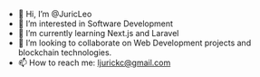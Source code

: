 - 👋 Hi, I’m @JuricLeo
- 👀 I’m interested in Software Development
- 🌱 I’m currently learning Next.js and Laravel
- 💞️ I’m looking to collaborate on Web Development projects and blockchain technologies.
- 📫 How to reach me: ljurickc@gmail.com

<!---
JuricLeo/JuricLeo is a ✨ special ✨ repository because its `README.md` (this file) appears on your GitHub profile.
You can click the Preview link to take a look at your changes.
--->
